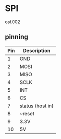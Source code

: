# SPI
osf.002
## pinning

| Pin | Description | 
| --- | ----------- |
| 1   | GND         | 
| 2   | MOSI        | 
| 3   | MISO        | 
| 4   | SCLK        | 
| 5   | INT         | 
| 6   | CS          |
| 7   | status (host in) | 
| 8   | ~reset      |
| 9   | 3.3V        | 
| 10  | 5V          | 
